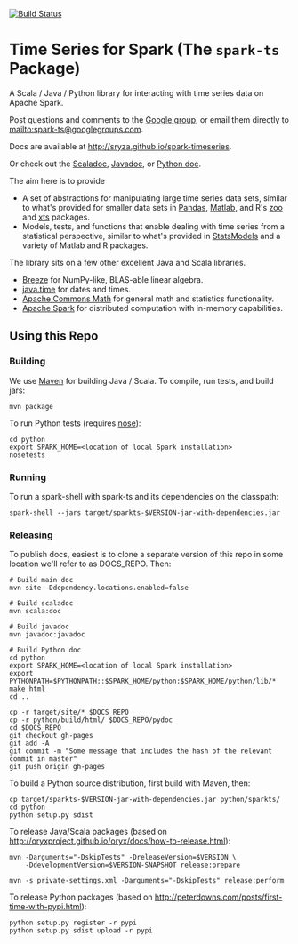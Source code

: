 [![Build Status](https://travis-ci.org/sryza/spark-timeseries.svg)](https://travis-ci.org/sryza/spark-timeseries)

Time Series for Spark (The `spark-ts` Package)
=============

A Scala / Java / Python library for interacting with time series data on Apache Spark.

Post questions and comments to the [Google group](https://groups.google.com/forum/#!forum/spark-ts),
or email them directly to <mailto:spark-ts@googlegroups.com>.

Docs are available at http://sryza.github.io/spark-timeseries.

Or check out the [Scaladoc](http://sryza.github.io/spark-timeseries/0.3.0/scaladocs/index.html), [Javadoc](http://sryza.github.io/spark-timeseries/0.3.0/apidocs/index.html), or [Python doc](http://sryza.github.io/spark-timeseries/0.3.0/pydoc/py-modindex.html).

The aim here is to provide
* A set of abstractions for manipulating large time series data sets, similar to
  what's provided for smaller data sets in
  [Pandas](http://pandas.pydata.org/pandas-docs/dev/timeseries.html),
  [Matlab](http://www.mathworks.com/help/matlab/time-series.html), and R's
  [zoo](http://cran.r-project.org/web/packages/zoo/index.html) and 
  [xts](http://cran.r-project.org/web/packages/xts/index.html) packages.
* Models, tests, and functions that enable dealing with time series from a statistical perspective,
  similar to what's provided in [StatsModels](http://statsmodels.sourceforge.net/devel/tsa.html)
  and a variety of Matlab and R packages.

The library sits on a few other excellent Java and Scala libraries.
* [Breeze](https://github.com/scalanlp/breeze) for NumPy-like, BLAS-able linear algebra.
* [java.time](https://docs.oracle.com/javase/8/docs/api/index.html?java/time/package-summary.html) for dates and times. 
* [Apache Commons Math](https://commons.apache.org/proper/commons-math/) for general math and
  statistics functionality.
* [Apache Spark](https://spark.apache.org/) for distributed computation with in-memory
  capabilities.

Using this Repo
---------------

### Building

We use [Maven](https://maven.apache.org/) for building Java / Scala. To compile, run tests, and build
jars:

    mvn package

To run Python tests (requires [nose](https://nose.readthedocs.org/en/latest/)):

    cd python
    export SPARK_HOME=<location of local Spark installation>
    nosetests

### Running
    
To run a spark-shell with spark-ts and its dependencies on the classpath:

    spark-shell --jars target/sparkts-$VERSION-jar-with-dependencies.jar
    
### Releasing

To publish docs, easiest is to clone a separate version of this repo in some location we'll refer
to as DOCS_REPO.  Then:

    # Build main doc
    mvn site -Ddependency.locations.enabled=false
    
    # Build scaladoc
    mvn scala:doc
    
    # Build javadoc
    mvn javadoc:javadoc

    # Build Python doc
    cd python
    export SPARK_HOME=<location of local Spark installation>
    export PYTHONPATH=$PYTHONPATH::$SPARK_HOME/python:$SPARK_HOME/python/lib/*
    make html
    cd ..
    
    cp -r target/site/* $DOCS_REPO
    cp -r python/build/html/ $DOCS_REPO/pydoc
    cd $DOCS_REPO
    git checkout gh-pages
    git add -A
    git commit -m "Some message that includes the hash of the relevant commit in master"
    git push origin gh-pages

To build a Python source distribution, first build with Maven, then:

    cp target/sparkts-$VERSION-jar-with-dependencies.jar python/sparkts/
    cd python
    python setup.py sdist

To release Java/Scala packages (based on http://oryxproject.github.io/oryx/docs/how-to-release.html):

    mvn -Darguments="-DskipTests" -DreleaseVersion=$VERSION \
        -DdevelopmentVersion=$VERSION-SNAPSHOT release:prepare

    mvn -s private-settings.xml -Darguments="-DskipTests" release:perform

To release Python packages (based on http://peterdowns.com/posts/first-time-with-pypi.html):

    python setup.py register -r pypi
    python setup.py sdist upload -r pypi

